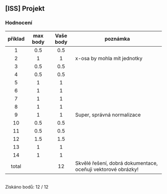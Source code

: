 ## [ISS] Projekt

### Hodnocení 

| **příklad** | **max body** | **Vaše body** | **poznámka** |
|:---:|:----:|:----:|-------------------------------------|
| 1|0.5|0.5| |
| 2|1|1|x-osa by mohla mít jednotky |
| 3|0.5|0.5| |
| 4|0.5|0.5| |
| 5|1|1| |
| 6|1|1| |
| 7|1|1| |
| 8|1|1| |
| 9|1|1|Super, správná normalizace |
| 10|0.5|0.5| |
| 11|0.5|0.5| |
| 12|1.5|1.5| |
| 13|1|1| |
| 14|1|1| |
| total||12|Skvělé řešení, dobrá dokumentace, oceňuji vektorové obrázky! |

&nbsp;\
Získáno bodů: 12 / 12
